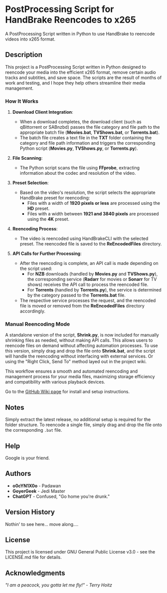 # PostProcessing Script for HandBrake Reencodes to x265  

A PostProcessing Script written in Python to use HandBrake to reencode videos into x265 format.  

## Description  

This project is a PostProcessing Script written in Python designed to reencode your media into the efficient x265 format, remove certain audio tracks and subtitles, and save space. The scripts are the result of months of work and testing, and I hope they help others streamline their media management.  

### How It Works  

1. **Download Client Integration**:  
   - When a download completes, the download client (such as qBittorrent or SABnzbd) passes the file category and file path to the appropriate batch file (**Movies.bat**, **TVShows.bat**, or **Torrents.bat**).  
   - The batch file creates a text file in the **TXT** folder containing the category and file path information and triggers the corresponding Python script (**Movies.py**, **TVShows.py**, or **Torrents.py**).  

2. **File Scanning**:  
   - The Python script scans the file using **FFprobe**, extracting information about the codec and resolution of the video.  

3. **Preset Selection**:  
   - Based on the video's resolution, the script selects the appropriate HandBrake preset for reencoding:  
     - Files with a width of **1920 pixels or less** are processed using the **HD** preset.  
     - Files with a width between **1921 and 3840 pixels** are processed using the **4K** preset.  

4. **Reencoding Process**:  
   - The video is reencoded using HandBrakeCLI with the selected preset. The reencoded file is saved to the **ReEncodedFiles** directory.  

5. **API Calls for Further Processing**:  
   - After the reencoding is complete, an API call is made depending on the script used:  
     - For **NZB** downloads (handled by **Movies.py** and **TVShows.py**), the corresponding service (**Radarr** for movies or **Sonarr** for TV shows) receives the API call to process the reencoded file.  
     - For **Torrents** (handled by **Torrents.py**), the service is determined by the category passed to the **Torrents.bat** file.  
   - The respective service processes the request, and the reencoded file is moved or removed from the **ReEncodedFiles** directory accordingly.  

### **Manual Reencoding Mode**  

A standalone version of the script, **Shrink.py**, is now included for manually shrinking files as needed, without making API calls. This allows users to reencode files on demand without affecting automation processes. To use this version, simply drag and drop the file onto **Shrink.bat**, and the script will handle the reencoding without interfacing with external services. Or using the "Right Click, Send To" method layed out in the project wiki.

This workflow ensures a smooth and automated reencoding and management process for your media files, maximizing storage efficiency and compatibility with various playback devices.  

Go to the [GitHub Wiki page](https://github.com/o0cynix0o/SABnzbPPS/wiki) for install and setup instructions.  

## Notes  

Simply extract the latest release, no additional setup is required for the folder structure. To reencode a single file, simply drag and drop the file onto the corresponding `.bat` file.  

## Help  

Google is your friend.  

## Authors  

- **o0cYN1X0o** - Padawan  
- **GoyerGeek** - Jedi Master  
- **ChatGPT** - Confused, "Go home you're drunk."  

## Version History  

Nothin' to see here... move along....  

## License  

This project is licensed under GNU General Public License v3.0 - see the LICENSE.md file for details.  

## Acknowledgments  

*"I am a peacock, you gotta let me fly!" - Terry Hoitz*  
